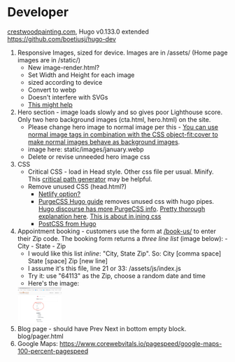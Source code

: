 # Developer

[crestwoodpainting.com](https://crestwoodpainting.com),
Hugo v0.133.0 extended
<https://github.com/boetiusj/hugo-dev>

1.  Responsive Images, sized for device. Images are in /assets/ (Home page images are in /static/)
    - New image-render.html?
    - Set Width and Height for each image
    - sized according to device
    - Convert to webp
    - Doesn't interfere with SVGs
    - [This might help](https://www.brycewray.com/posts/2022/06/responsive-optimized-images-hugo/)    
2.  Hero section - image loads slowly and so gives poor Lighthouse score. Only two hero background images (cta.html, hero.html) on the site.
    - Please change hero image to normal image per this - [You can use normal image tags in combination with the CSS object-fit:cover to make normal images behave as background images](https://www.corewebvitals.io/pagespeed/optimize-images-for-core-web-vitals).
    - image here: static/images/january.webp
    - Delete or revise unneeded hero image css
3.  CSS
    - Critical CSS - load in Head style. Other css file per usual. Minify. This [critical path generator](https://jonassebastianohlsson.com/criticalpathcssgenerator/) may be helpful.
    - Remove unused CSS (head.html?)
        - [Netlify option?](https://www.netlify.com/integrations/community-built/inline-critical-css-build-plugin/)
        - [PurgeCSS Hugo guide](https://purgecss.com/guides/hugo.html) removes unused css with hugo pipes. [Hugo discourse has more PurgeCSS info](https://discourse.gohugo.io/t/hugo-guide-added-to-the-purgecss-docs/39422/6). [Pretty thorough explanation here](https://www.rockyourcode.com/create-a-postcss-pipe-with-hugo/). [This is about in,ining css](https://www.rockyourcode.com/inline-critical-css-with-hugo-pipes/)
        - [PostCSS from Hugo](https://gohugo.io/hugo-pipes/postprocess/#css-purging-with-postcss)
4.  Appointment booking - customers use the form at [/book-us/](https://crestwoodpainting.com/book-us/) to enter their Zip code. The booking form returns a _three line list_ (image below):
        - City
        - State
        - Zip
    - I would like this list _inline_: "City, State Zip". So: City [comma space] State [space] Zip [new line]
    - I assume it's this file, line 21 or 33: /assets/js/index.js
    - Try it: use "64113" as the Zip, choose a random date and time
    - Here's the image:
    <img src="https://github.com/boetiusj/hugo/blob/mk/assets/images/other/City_State_Zip.png" width="100">
5.  Blog page - should have Prev Next in bottom empty block. blog/pager.html
6.  Google Maps: https://www.corewebvitals.io/pagespeed/google-maps-100-percent-pagespeed